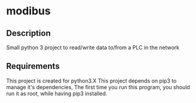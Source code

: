 # modibus

## Description
Small python 3 project to read/write data to/from a PLC in the network

## Requirements
This project is created for python3.X
This project depends on pip3 to manage it's dependencies,
The first time you run this program, you should run it as root, while having pip3 installed.
